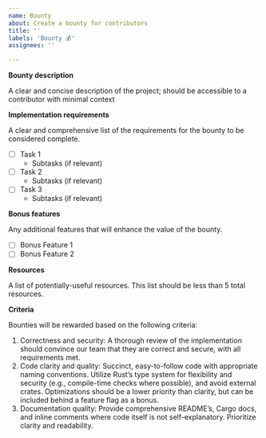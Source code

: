 ```yaml
---
name: Bounty
about: Create a bounty for contributors
title: ''
labels: 'Bounty 💰'
assignees: ''

---
```


**Bounty description**

A clear and concise description of the project; should be accessible to a contributor with minimal context

**Implementation requirements**

A clear and comprehensive list of the requirements for the bounty to be considered complete.

- [ ] Task 1
    - Subtasks (if relevant)
- [ ] Task 2
    - Subtasks (if relevant)
- [ ] Task 3
    - Subtasks (if relevant)
     
**Bonus features**

Any additional features that will enhance the value of the bounty. 

- [ ] Bonus Feature 1
- [ ] Bonus Feature 2

**Resources**

A list of potentially-useful resources. This list should be less than 5 total resources. 

**Criteria**

Bounties will be rewarded based on the following criteria:

1. Correctness and security: A thorough review of the implementation should convince our team that they are correct and secure, with all requirements met.
2. Code clarity and quality: Succinct, easy-to-follow code with appropriate naming conventions. Utilize Rust’s type system for flexibility and security (e.g., compile-time checks where possible), and avoid external crates. Optimizations should be a lower priority than clarity, but can be included behind a feature flag as a bonus.
3. Documentation quality: Provide comprehensive README’s, Cargo docs, and inline comments where code itself is not self-explanatory. Prioritize clarity and readability.
